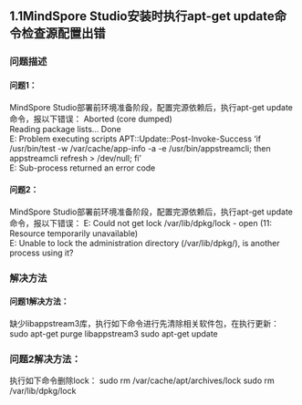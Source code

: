 ## 1.1MindSpore Studio安装时执行apt-get update命令检查源配置出错
### 问题描述
#### 问题1：
MindSpore Studio部署前环境准备阶段，配置完源依赖后，执行apt-get update命令，报以下错误：
Aborted (core dumped)  
Reading package lists… Done  
E: Problem executing scripts APT::Update::Post-Invoke-Success ‘if /usr/bin/test -w /var/cache/app-info -a -e /usr/bin/appstreamcli; then appstreamcli refresh > /dev/null; fi’  
E: Sub-process returned an error code
#### 问题2：
MindSpore Studio部署前环境准备阶段，配置完源依赖后，执行apt-get update命令，报以下错误：
E: Could not get lock /var/lib/dpkg/lock - open (11: Resource temporarily unavailable)  
E: Unable to lock the administration directory (/var/lib/dpkg/), is another process using it?
### 解决方法
#### 问题1解决方法：
缺少libappstream3库，执行如下命令进行先清除相关软件包，在执行更新：
sudo apt-get purge libappstream3 
sudo apt-get update
### 问题2解决方法：
执行如下命令删除lock：
sudo rm /var/cache/apt/archives/lock 
sudo rm /var/lib/dpkg/lock
